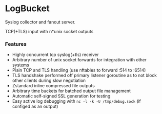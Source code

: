 # LogBucket

Syslog collector and fanout server.

TCP(+TLS) input with n\*unix socket outputs

### Features

* Highly concurrent tcp syslog(+tls) receiver
* Arbitrary number of unix socket forwards for integration with other systems
* Plain TCP and TLS handling (use nftables to forward :514 to :6514) 
* TLS handshake performed off primary listener goroutine as to not block other clients during slow negotiation
* Zstandard inline compressed file outputs
* Arbitrary time buckets for batched output file management
* Automatic self-signed SSL generation for testing
* Easy active log debugging with `nc -l -k -U /tmp/debug.sock` (if configed as an output)